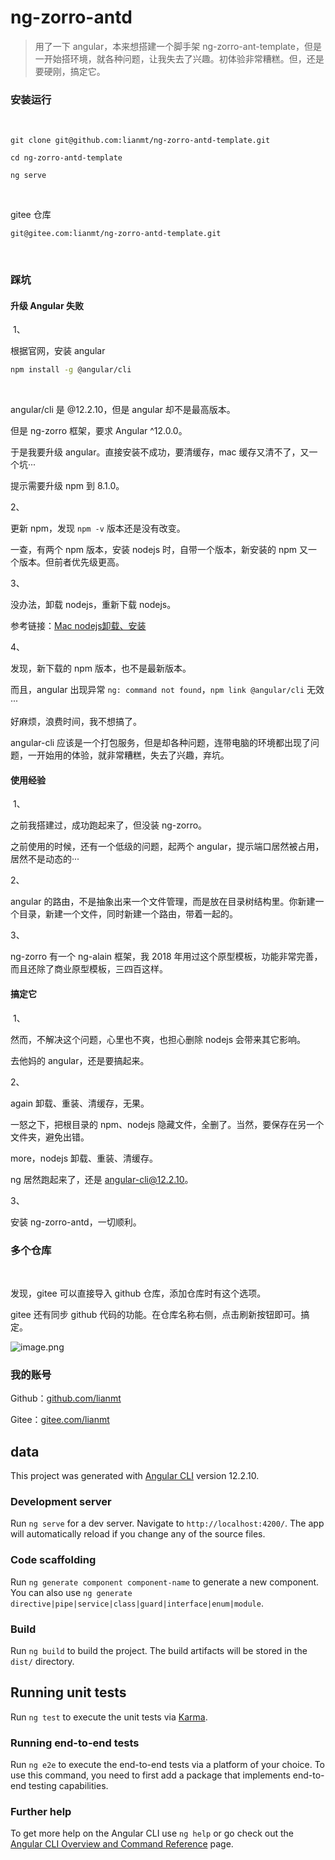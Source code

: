 # ng-zorro-antd

> 用了一下 angular，本来想搭建一个脚手架 ng-zorro-ant-template，但是一开始搭环境，就各种问题，让我失去了兴趣。初体验非常糟糕。但，还是要硬刚，搞定它。
​
### 安装运行 
​

```
git clone git@github.com:lianmt/ng-zorro-antd-template.git

cd ng-zorro-antd-template

ng serve
```
​

gitee 仓库

```git
git@gitee.com:lianmt/ng-zorro-antd-template.git
```
​
### 踩坑
#### 升级 Angular 失败
​
1、
​

根据官网，安装 angular

```bash
npm install -g @angular/cli
```
​

angular/cli 是 @12.2.10，但是 angular 却不是最高版本。
​

但是 ng-zorro 框架，要求 Angular ^12.0.0。
​

于是我要升级 angular。直接安装不成功，要清缓存，mac 缓存又清不了，又一个坑···
​

提示需要升级 npm 到 8.1.0。
​

2、
​

更新 npm，发现 `npm -v` 版本还是没有改变。
​

一查，有两个 npm 版本，安装 nodejs 时，自带一个版本，新安装的 npm 又一个版本。但前者优先级更高。
​

3、
​

没办法，卸载 nodejs，重新下载 nodejs。
​

参考链接：[Mac nodejs卸载、安装](https://www.jianshu.com/p/5ce3b80ee000)
​

4、
​

发现，新下载的 npm 版本，也不是最新版本。
​

而且，angular 出现异常 `ng: command not found`，`npm link @angular/cli` 无效···
​

好麻烦，浪费时间，我不想搞了。
​

angular-cli 应该是一个打包服务，但是却各种问题，连带电脑的环境都出现了问题，一开始用的体验，就非常糟糕，失去了兴趣，弃坑。
​

#### 使用经验
​
1、
​

之前我搭建过，成功跑起来了，但没装 ng-zorro。

之前使用的时候，还有一个低级的问题，起两个 angular，提示端口居然被占用，居然不是动态的···
​

2、
​

angular 的路由，不是抽象出来一个文件管理，而是放在目录树结构里。你新建一个目录，新建一个文件，同时新建一个路由，带着一起的。
​

3、
​

ng-zorro 有一个 ng-alain 框架，我 2018 年用过这个原型模板，功能非常完善，而且还除了商业原型模板，三四百这样。
​

#### 搞定它
​
1、
​

然而，不解决这个问题，心里也不爽，也担心删除 nodejs 会带来其它影响。
​

去他妈的 angular，还是要搞起来。
​

2、
​

again 卸载、重装、清缓存，无果。
​

一怒之下，把根目录的 npm、nodejs 隐藏文件，全删了。当然，要保存在另一个文件夹，避免出错。
​

more，nodejs 卸载、重装、清缓存。
​

ng 居然跑起来了，还是 angular-cli@12.2.10。
​

3、
​

安装 ng-zorro-antd，一切顺利。
​

### 多个仓库
​

发现，gitee 可以直接导入 github 仓库，添加仓库时有这个选项。
​

gitee 还有同步 github 代码的功能。在仓库名称右侧，点击刷新按钮即可。搞定。

![image.png](https://cdn.nlark.com/yuque/0/2021/png/103225/1634640849142-723fa2cf-1656-4da8-a583-f2fb5a948d4e.png#clientId=ubcfb4717-ad77-4&from=paste&height=323&id=u45914c68&margin=%5Bobject%20Object%5D&name=image.png&originHeight=248&originWidth=250&originalType=binary&ratio=1&size=13157&status=done&style=none&taskId=u86cf9371-0a22-439c-a988-fa3559df399&width=326)
### 我的账号


Github：[github.com/lianmt](https://github.com/lianmt)

Gitee：[gitee.com/lianmt](https://gitee.com/lianmt)


## data 

This project was generated with [Angular CLI](https://github.com/angular/angular-cli) version 12.2.10.

### Development server

Run `ng serve` for a dev server. Navigate to `http://localhost:4200/`. The app will automatically reload if you change any of the source files.

### Code scaffolding

Run `ng generate component component-name` to generate a new component. You can also use `ng generate directive|pipe|service|class|guard|interface|enum|module`.

### Build

Run `ng build` to build the project. The build artifacts will be stored in the `dist/` directory.

## Running unit tests

Run `ng test` to execute the unit tests via [Karma](https://karma-runner.github.io).

### Running end-to-end tests

Run `ng e2e` to execute the end-to-end tests via a platform of your choice. To use this command, you need to first add a package that implements end-to-end testing capabilities.

### Further help

To get more help on the Angular CLI use `ng help` or go check out the [Angular CLI Overview and Command Reference](https://angular.io/cli) page.
